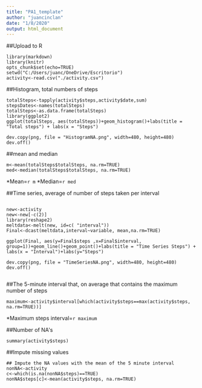 ```yaml
---
title: "PA1_template"
author: "juancinclan"
date: "1/8/2020"
output: html_document
---
```

##Upload to R
```{r}
library(markdown)
library(knitr)
opts_chunk$set(echo=TRUE)
setwd("C:/Users/juanc/OneDrive/Escritorio")
activity<-read.csv("./activity.csv")

```

##Histogram, total numbers of steps
```{r}
totalSteps<-tapply(activity$steps,activity$date,sum)
stepsDates<-names(totalSteps)
totalSteps<-as.data.frame(totalSteps)
library(ggplot2)
ggplot(totalSteps, aes(totalSteps))+geom_histogram()+labs(title = "Total steps") + labs(x = "Steps")

dev.copy(png, file = "HistogramNA.png", width=480, height=480) 
dev.off() 

```

##mean and median
```{r }
m<-mean(totalSteps$totalSteps, na.rm=TRUE)
med<-median(totalSteps$totalSteps, na.rm=TRUE)
```
*Mean=`r m`
*Median=`r med`

##Time series, average of number of steps taken per interval
```{r}

new<-activity
new<-new[-c(2)]
library(reshape2)
meltdata<-melt(new, id=c( "interval"))
Final<-dcast(meltdata,interval~variable, mean,na.rm=TRUE)

ggplot(Final, aes(y=Final$steps ,x=Final$interval, group=1))+geom_line()+geom_point()+labs(title = "Time Series Steps") + labs(x = "Interval")+labs(y="Steps")

dev.copy(png, file = "TimeSeriesNA.png", width=480, height=480) 
dev.off() 


```
##The 5-minute interval that, on average that contains the maximum number of steps
```{r}
maximum<-activity$interval[which(activity$steps==max(activity$steps, na.rm=TRUE))]
```
*Maximum steps interval=`r maximum`

##Number of NA's
```{r}
summary(activity$steps)
```

##Impute missing values
```{r}
## Impute the NA values with the mean of the 5 minute interval
nonNA<-activity
c<-which(is.na(nonNA$steps)==TRUE)
nonNA$steps[c]<-mean(activity$steps, na.rm=TRUE) 
